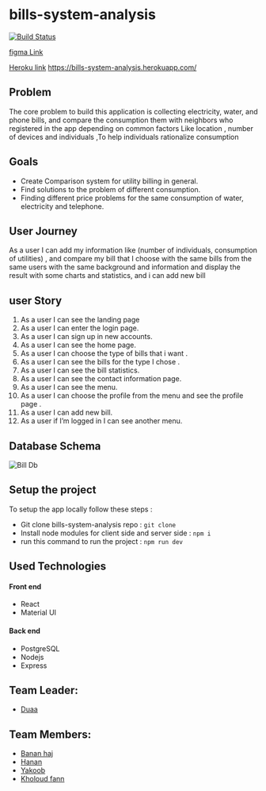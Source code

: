 # bills-system-analysis

[![Build Status](https://travis-ci.org/GSG-K3/bills-system-analysis.svg?branch=master)](https://travis-ci.org/GSG-K3/bills-system-analysis)

[figma Link](https://www.figma.com/file/Wsvmoow3Z9zG4txMvdIyCu/bill-system-v1?node-id=14%3A2&viewport=1376%2C850%2C0.35816872119903564)

[Heroku link]() https://bills-system-analysis.herokuapp.com/

## Problem

The core problem to build this application is collecting electricity, water, and phone bills, and compare the consumption them with neighbors who registered in the app depending on common factors Like location , number of devices and individuals ,To help individuals rationalize consumption

## Goals

- Create Comparison system for utility billing in general.
- Find solutions to the problem of different consumption.
- Finding different price problems for the same consumption of water, electricity and telephone.

## User Journey

As a user I can add my information like (number of individuals, consumption of utilities) , and compare my bill that I choose with the same bills from the same users with the same background and information and display the result with some charts and statistics, and i can add new bill

## user Story

1. As a user I can see the landing page
2. As a user I can enter the login page.
3. As a user I can sign up in new accounts.
4. As a user I can see the home page.
5. As a user I can choose the type of bills that i want .
6. As a user I can see the bills for the type I chose .
7. As a user I can see the bill statistics.
8. As a user I can see the contact information page.
9. As a user I can see the menu.
10. As a user I can choose the profile from the menu and see the profile page .
11. As a user I can add new bill.
12. As a user if I’m logged in I can see another menu.

## Database Schema

![Bill Db ](https://user-images.githubusercontent.com/53875090/88285219-5dbedf80-ccf7-11ea-8ea1-f8f676f1ec77.jpg)

## Setup the project

To setup the app locally follow these steps :

- Git clone bills-system-analysis repo : `git clone`
- Install node modules for client side and server side : `npm i`
- run this command to run the project : `npm run dev`

## Used Technologies

<h4>Front end</h4>
<ul>
<li>React</li>
<li>Material UI</li>
</ul>
<h4>Back end</h4>
<ul>
<li>PostgreSQL</li>
<li>Nodejs</li>
<li>Express</li>
</ul>

## Team Leader:

- [Duaa](https://github.com/DuaaH)

## Team Members:

- [Banan haj](https://github.com/bananhaj)
- [Hanan](https://github.com/Hanan795)
- [Yakoob](https://github.com/YakoobHammouri)
- [Kholoud fann](https://github.com/kholoudfann)
